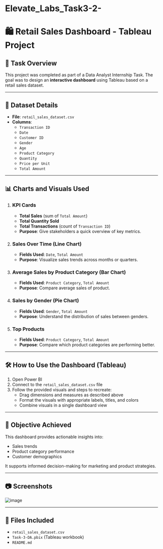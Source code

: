# Elevate_Labs_Task3-2-
# 🛍️ Retail Sales Dashboard - Tableau Project

## 📌 Task Overview
This project was completed as part of a Data Analyst Internship Task. The goal was to design an **interactive dashboard** using Tableau based on a retail sales dataset.

---

## 🧾 Dataset Details
- **File**: `retail_sales_dataset.csv`
- **Columns**:
  - `Transaction ID`
  - `Date`
  - `Customer ID`
  - `Gender`
  - `Age`
  - `Product Category`
  - `Quantity`
  - `Price per Unit`
  - `Total Amount`

---

## 📊 Charts and Visuals Used

1. ### **KPI Cards**
   - **Total Sales** (sum of `Total Amount`)
   - **Total Quantity Sold**
   - **Total Transactions** (count of `Transaction ID`)
   - **Purpose**: Give stakeholders a quick overview of key metrics.

2. ### **Sales Over Time (Line Chart)**
   - **Fields Used**: `Date`, `Total Amount`
   - **Purpose**: Visualize sales trends across months or quarters.

3. ### **Average Sales by Product Category (Bar Chart)**
   - **Fields Used**: `Product Category`, `Total Amount`
   - **Purpose**: Compare average sales of product.

4. ### **Sales by Gender (Pie Chart)**
   - **Fields Used**: `Gender`, `Total Amount`
   - **Purpose**: Understand the distribution of sales between genders.

5. ### **Top Products**
   - **Fields Used**: `Product Category`, `Total Amount`
   - **Purpose**: Compare which product categories are performing better.

---

## 🛠 How to Use the Dashboard (Tableau)

1. Open Power BI
2. Connect to the `retail_sales_dataset.csv` file
3. Follow the provided visuals and steps to recreate:
   - Drag dimensions and measures as described above
   - Format the visuals with appropriate labels, titles, and colors
   - Combine visuals in a single dashboard view

---

## 🎯 Objective Achieved
This dashboard provides actionable insights into:
- Sales trends
- Product category performance
- Customer demographics

It supports informed decision-making for marketing and product strategies.

---

## 📷 Screenshots
![image](https://github.com/user-attachments/assets/0082bec3-f914-4e87-a62c-cd0d9794b412)


---

## 📁 Files Included
- `retail_sales_dataset.csv`
- `Task-3-DA.pbix` (Tableau workbook)
- `README.md`
